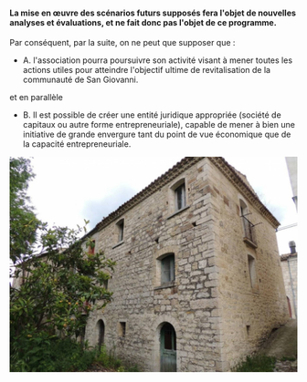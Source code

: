 #### La mise en œuvre des scénarios futurs supposés fera l'objet de nouvelles analyses et évaluations, et ne fait donc pas l'objet de ce programme.

Par conséquent, par la suite, on ne peut que supposer que :

* A. l'association pourra poursuivre son activité visant à mener toutes les actions utiles pour atteindre l'objectif ultime de revitalisation de la communauté de San Giovanni. 

et en parallèle

* B. Il est possible de créer une entité juridique appropriée (société de capitaux ou autre forme entrepreneuriale), capable de mener à bien une initiative de grande envergure tant du point de vue économique que de la capacité entrepreneuriale.

![Image of SGL](/masonry/1/rustico_casale_e_casa_di_corte-in-vendita-a-san_giovanni_lipioni2.jpg)
